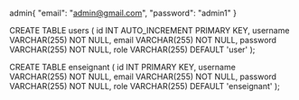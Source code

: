 admin{
   "email": "admin@gmail.com",
  "password": "admin1"
}



CREATE TABLE users (
    id INT AUTO_INCREMENT PRIMARY KEY,
    username VARCHAR(255) NOT NULL,
    email VARCHAR(255) NOT NULL,
    password VARCHAR(255) NOT NULL,
    role VARCHAR(255) DEFAULT 'user'
  );
  
  CREATE TABLE enseignant (
    id INT  PRIMARY KEY,
    username VARCHAR(255) NOT NULL,
    email VARCHAR(255) NOT NULL,
    password VARCHAR(255) NOT NULL,
    role VARCHAR(255) DEFAULT 'enseignant'
  );